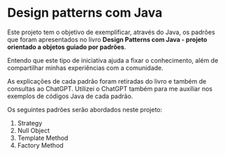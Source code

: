 # Design patterns com Java

Este projeto tem o objetivo de exemplificar, através do Java, os padrões que foram apresentados no livro **Design Patterns com Java - projeto orientado a objetos guiado por padrões**. 

Entendo que este tipo de iniciativa ajuda a fixar o conhecimento, além de compartilhar minhas experiências com a comunidade. 

As explicações de cada padrão foram retiradas do livro e também de consultas ao ChatGPT. Utilizei o ChatGPT também para me auxiliar nos exemplos de códigos Java de cada padrão.

Os seguintes padrões serão abordados neste projeto:
1. Strategy
2. Null Object
3. Template Method
4. Factory Method
